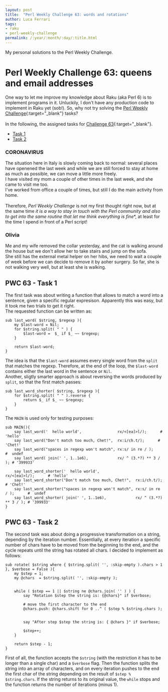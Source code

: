 ```yaml
---
layout: post
title:  "Perl Weekly Challenge 63: words and rotations"
author: Luca Ferrari
tags:
- raku
- perl-weekly-challenge
permalink: /:year/:month/:day/:title.html
---
```

My personal solutions to the Perl Weekly Challenge.

# Perl Weekly Challenge 63: queens and email addresses

One way to let me improve my knowledge about Raku (aka Perl 6) is to implement programs in it.
Unluckily, I don't have any production code to implement in Raku yet (sob!).
So, why not try solving the [Perl Weekly Challenge](https://perlweeklychallenge.org/){:target="_blank"} tasks?
<br/>
<br/>
In the following, the assigned tasks for [Challenge 63](https://perlweeklychallenge.org/blog/perl-weekly-challenge-063/){:target="_blank"}.
<br/>
- [Task 1](#task1)
- [Task 2](#task2)


### CORONAVIRUS
The situation here in Italy is slowly coming back to normal: several places have openened the last week and while we are still forced to stay at home as much as possible, we can move a little more freely.
<br/>
I have visited my mom a couple of other times in the last week, and she came to visit me too.
<br/>
I've worked from office a couple of times, but still I do the main activity from home.
<br/>
<br/>
Therefore, *Perl Weekly Challenge* is not my first thought right now, but at the same time *it is a way to stay in touch with the Perl community and also to get into the same routine that let me think everything is fine**, at least for the time I spend in front of a Perl script!


### Olivia
Me and my wife removed the collar yesterday, and the cat is walking around the house but we don't allow her to take stairs and jump on the sofa.
<br/>
She still has the external metal helper on her hibs, we need to wait a couple of week before we can decide to remove it by aoher surgery. So far, she is not walking very well, but at least she is walking.


<a name="task1"></a>
## PWC 63 - Task 1

The first task was about writing a function that allows to match a word into a sentence, given a specific regular expresison.
Apparently this was easy, but it took me two trials to get it right.
<br/>
The requested function can be written as:

```perl6
sub last_word( $string, $regexp ){
    my $last-word = Nil;
    for $string.split( " " ) {
        $last-word =  $_ if $_ ~~ $regexp;
    }

    return $last-word;
}
```

The idea is that the `$last-word` assumes every single word from the `split` that matches the regexp. Therefore, at the end of the loop, the `$last-word` contains either the last word in the sentence or `Nil`.
<br/>
Another, sligtly smarter approach is about reversing the words produced by `split`, so that the first match passes:


```perl6
sub last_word_shorter( $string, $regexp ){
    for $string.split( " " ).reverse {
        return $_ if $_ ~~ $regexp;
    }
}
```


The `MAIN` is used only for testing purposes:

```perl6
sub MAIN(){
    say last_word('  hello world',                rx/<[ea]>l/);      # 'hello'
    say last_word("Don't match too much, Chet!",  rx:i/ch.t/);      # 'Chet!'
    say last_word("spaces in regexp won't match", rx:s/ in re / );      #  undef
    say last_word( join(' ', 1..1e6),             rx/ ^ (3.*?) ** 3 / ); # '399933'

    say last_word_shorter('  hello world',                rx/<[ea]>l/);      # 'hello'
    say last_word_shorter("Don't match too much, Chet!",  rx:i/ch.t/);      # 'Chet!'
    say last_word_shorter("spaces in regexp won't match", rx:s/ in re / );      #  undef
    say last_word_shorter( join(' ', 1..1e6),             rx/ ^ (3.*?) ** 3 / ); # '399933'
}
```



<a name="task2"></a>
## PWC 63 - Task 2

The second task was about doing a progressive transformation on a string, depending by the iteration number. Essentlially, at every iteration a specific number of chars have to be moved from the beginning to the end, and the cycle repeats until the string has rotated all chars.
I decided to implement as follows:


```perl6
sub rotate( $string where { $string.split( '', :skip-empty ).chars > 1 }, $verbose = False ){
    my $step = 1;
    my @chars  = $string.split( '', :skip-empty );


    while ( $step == 1 || $string ne @chars.join( '' ) ) {
        say "Rotation $step the string is: {@chars}" if $verbose;

        # move the first character to the end
        @chars.push: @chars.shift for 0 ..^ ( $step % $string.chars );
        

        say "After step $step the string is: { @chars }" if $verbose;

        $step++;
    }

    return $step - 1;
}
```

First of all, the function accepts the `$string` (with the restriction it has to be longer than a single char) and a `$verbose` flag.
Then the function splits the string into an array of characters, and on every iteration pushes to the end the first char of the string depending on the result of `$step % $string.chars`. If the string returns to its original value, the `while` stops and the function returns the number of iterations (minus 1).
